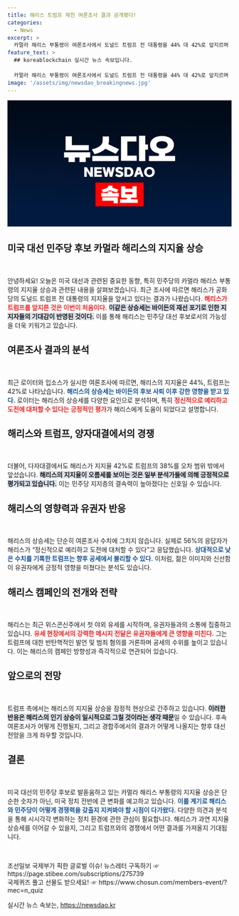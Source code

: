 ```yaml
---
title: 해리스 트럼프 제친 여론조사 결과 공개됐다!
categories:
  - News
excerpt: >
  카멀라 해리스 부통령이 여론조사에서 도널드 트럼프 전 대통령을 44% 대 42%로 앞지르며 처음으로 우위를 점했습니다. 바이든 사퇴 후 상승세를 타고 있는 해리스는 위스콘신주에서 강력한 유세를 벌이며 전방위적 지지를 얻고 있습니다.
feature_text: >
  ## koreablockchain 실시간 뉴스 속보입니다.

  카멀라 해리스 부통령이 여론조사에서 도널드 트럼프 전 대통령을 44% 대 42%로 앞지르며 처음으로 우위를 점했습니다. 바이든 사퇴 후 상승세를 타고 있는 해리스는 위스콘신주에서 강력한 유세를 벌이며 전방위적 지지를 얻고 있습니다.
image: '/assets/img/newsdao_breakingnews.jpg'
---
```


<p><img src="/assets/img/newsdao_breakingnews.jpg" alt="koreablockchain 속보" /></p>

<h2 data-ke-size="size26">미국 대선 민주당 후보 카멀라 해리스의 지지율 상승</h2>

<p data-ke-size="size16">&nbsp;</p>

<p>안녕하세요! 오늘은 미국 대선과 관련된 중요한 동향, 특히 민주당의 카멀라 해리스 부통령의 지지율 상승과 관련된 내용을 살펴보겠습니다. 최근 조사에 따르면 해리스가 공화당의 도널드 트럼프 전 대통령의 지지율을 앞서고 있다는 결과가 나왔습니다. <b><span style="color: #ee2323;">해리스가 트럼프를 앞지른 것은 이번이 처음이다.</span></b> <b><span style="background-color: #21538527;">이같은 상승세는 바이든의 재선 포기로 인한 지지자들의 기대감이 반영된 것이다.</span></b> 이를 통해 해리스는 민주당 대선 후보로서의 가능성을 더욱 키워가고 있습니다. </p>

<h2 data-ke-size="size26">여론조사 결과의 분석</h2>

<p data-ke-size="size16">&nbsp;</p>

<p>최근 로이터와 입소스가 실시한 여론조사에 따르면, 해리스의 지지율은 44%, 트럼프는 42%로 나타났습니다. <b><span style="color: #1a5490;">해리스의 상승세는 바이든의 후보 사퇴 이후 강한 영향을 받고 있다.</span></b> 로이터는 해리스의 상승세를 다양한 요인으로 분석하며, 특히 <b><span style="color: #ee2323;">정신적으로 예리하고 도전에 대처할 수 있다는 긍정적인 평가</span></b>가 해리스에게 도움이 되었다고 설명합니다. </p>

<h2 data-ke-size="size26">해리스와 트럼프, 양자대결에서의 경쟁</h2>

<p data-ke-size="size16">&nbsp;</p>

<p>더불어, 다자대결에서도 해리스가 지지율 42%로 트럼프의 38%를 오차 범위 밖에서 앞섰습니다. <b><span style="background-color: #21538527;">해리스의 지지율이 오름세를 보이는 것은 일부 분석가들에 의해 긍정적으로 평가되고 있습니다.</span></b> 이는 민주당 지지층의 결속력이 높아졌다는 신호일 수 있습니다. </p>

<h2 data-ke-size="size26">해리스의 영향력과 유권자 반응</h2>

<p data-ke-size="size16">&nbsp;</p>

<p>해리스의 상승세는 단순히 여론조사 수치에 그치지 않습니다. 실제로 56%의 응답자가 해리스가 “정신적으로 예리하고 도전에 대처할 수 있다”고 응답했습니다. <b><span style="color: #1a5490;">상대적으로 낮은 수치를 기록한 트럼프는 향후 공세에서 불리할 수 있다.</span></b> 이처럼, 젊은 이미지와 신선함이 유권자에게 긍정적 영향을 미쳤다는 분석도 있습니다. </p>

<h2 data-ke-size="size26">해리스 캠페인의 전개와 전략</h2>

<p data-ke-size="size16">&nbsp;</p>

<p>해리스는 최근 위스콘신주에서 첫 야외 유세를 시작하며, 유권자들과의 소통에 집중하고 있습니다. <b><span style="color: #ee2323;">유세 현장에서의 강력한 메시지 전달은 유권자들에게 큰 영향을 미친다.</span></b> 그는 트럼프에 대한 반탄핵적인 발언 및 범죄 혐의를 거론하며 공세의 수위를 높이고 있습니다. 이는 해리스의 캠페인 방향성과 즉각적으로 연관되어 있습니다.</p>

<h2 data-ke-size="size26">앞으로의 전망</h2>

<p data-ke-size="size16">&nbsp;</p>

<p>트럼프 측에서는 해리스의 지지율 상승을 잠정적 현상으로 간주하고 있습니다. <b><span style="background-color: #21538527;">이러한 반응은 해리스의 인기 상승이 일시적으로 그칠 것이라는 생각 때문</span></b>일 수 있습니다. 후속 여론조사가 어떻게 진행될지, 그리고 경합주에서의 결과가 어떻게 나올지는 향후 대선 전망을 크게 좌우할 것입니다. </p>

<h2 data-ke-size="size26">결론</h2>

<p data-ke-size="size16">&nbsp;</p>

<p>미국 대선의 민주당 후보로 발돋움하고 있는 카멀라 해리스 부통령의 지지율 상승은 단순한 숫자가 아닌, 미국 정치 전반에 큰 변화를 예고하고 있습니다. <b><span style="color: #1a5490;">이를 계기로 해리스와 민주당이 어떻게 경쟁력을 갖출지 지켜봐야 할 시점이 다가왔다.</span></b> 다양한 의견과 분석을 통해 시시각각 변화하는 정치 환경에 관한 관심이 필요합니다. 해리스가 과연 지지율 상승세를 이어갈 수 있을지, 그리고 트럼프와의 경쟁에서 어떤 결과를 가져올지 기대됩니다. </p>

<p data-ke-size="size16">&nbsp;</p> 

<p>조선일보 국제부가 픽한 글로벌 이슈! 뉴스레터 구독하기 ☞ https://page.stibee.com/subscriptions/275739<br />
국제퀴즈 풀고 선물도 받으세요! ☞ https://www.chosun.com/members-event/?mec=n_quiz</p>
실시간 뉴스 속보는, <a href="https://newsdao.kr" rel="dofollow">https://newsdao.kr</a>


